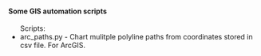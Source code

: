 <h4> Some GIS automation scripts </h4>

<ul> Scripts:
  <li> arc_paths.py - Chart mulitple polyline paths from coordinates stored in csv file. For ArcGIS.</li>
</ul>
